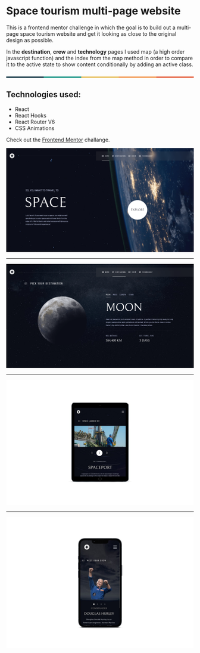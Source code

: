 # Space tourism multi-page website 

This is a frontend mentor challenge in which the goal is to build out a multi-page space tourism website and get it looking as close to the original design as possible.

In the **destination**, **crew** and **technology** pages I used map (a high order javascript function) and the index from the map method in order to compare it to the active state to show content conditionally by adding an active class.

![This is an image](https://raw.githubusercontent.com/philipHinch/underline/main/underline.png)

## Technologies used:

- React
- React Hooks
- React Router V6
- CSS Animations

Check out the [Frontend Mentor](https://www.frontendmentor.io/challenges/space-tourism-multipage-website-gRWj1URZ3) challange.

![home dektop preview](https://raw.githubusercontent.com/philipHinch/space_tourism/main/src/assets/previews/home-desktop-preview.png)

---

![destination desktop preview](https://raw.githubusercontent.com/philipHinch/space_tourism/main/src/assets/previews/destination-desktop-preview.png)

---

![technology tablet preview](https://github.com/philipHinch/space_tourism/blob/main/src/assets/previews/technology-tablet-preview.jpg?raw=true)

---

![crew mobile preview](https://github.com/philipHinch/space_tourism/blob/main/src/assets/previews/crew-mobile-preview.jpg?raw=true)




